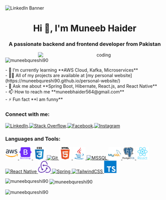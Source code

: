 <!-- LinkedIn Banner Image -->
<img align="center" src="https://media.giphy.com/media/v1.Y2lkPTc5MGI3NjExamo3eHlqa2Y4YjJhYTRoNjY0N3NiYTRnaXdrdmQzNjlsOHR2ZTRmbSZlcD12MV9pbnRlcm5hbF9naWZfYnlfaWQmY3Q9Zw/gU25raLP4pUu4/giphy.gif" alt="LinkedIn Banner" style="width: 100%; max-height: 250px; object-fit: cover;" />



<h1 align="center">Hi 👋, I'm Muneeb Haider</h1>
<h3 align="center">A passionate backend and frontend developer from Pakistan</h3>

<p align="center">
  <img align="right" alt="coding" width="400" src="https://media.giphy.com/media/v1.Y2lkPTc5MGI3NjExaTlyeDV4czM3M3BlNDU1anpvOGR0a2pjeWE1eWR2bWw5dHVxZmN3cyZlcD12MV9pbnRlcm5hbF9naWZfYnlfaWQmY3Q9Zw/qgQUggAC3Pfv687qPC/giphy.gif" />
</p>

<p align="left">
  <img src="https://komarev.com/ghpvc/?username=muneebqureshi90&label=Profile%20views&color=0e75b6&style=flat" alt="muneebqureshi90" />
  <a href="[https://twitter.com/](https://x.com/Muneebqureshi90?s=08)" target="blank">
    <img src="https://img.shields.io/twitter/follow/?logo=twitter&style=for-the-badge" alt="" />
  </a>
</p>

<p align="left">
  - 🌱 I’m currently learning **AWS Cloud, Kafka, Microservices**<br>
  - 👨‍💻 All of my projects are available at [my personal website](https://muneebqureshi90.github.io/personal-website/)<br>
  - 💬 Ask me about **Spring Boot, Hibernate, React.js, and React Native**<br>
  - 📫 How to reach me **muneebhaider564@gmail.com**<br>
  - ⚡ Fun fact **I am funny**
</p>

<h3 align="left">Connect with me:</h3>
<p align="left">
<a href="https://www.linkedin.com/in/muneeb-haider/" target="blank">
    <img align="center" src="https://raw.githubusercontent.com/rahuldkjain/github-profile-readme-generator/master/src/images/icons/Social/linked-in-alt.svg" alt="LinkedIn" height="30" width="40" />
  </a>
  <a href="https://stackoverflow.com/users/22597825/muneeb-qureshi?tab=profile" target="blank">
    <img align="center" src="https://raw.githubusercontent.com/rahuldkjain/github-profile-readme-generator/master/src/images/icons/Social/stack-overflow.svg" alt="Stack Overflow" height="30" width="40" />
  </a>
  <a href="https://www.facebook.com/muneebhaidershafique" target="blank">
    <img align="center" src="https://raw.githubusercontent.com/rahuldkjain/github-profile-readme-generator/master/src/images/icons/Social/facebook.svg" alt="Facebook" height="30" width="40" />
  </a>
  <a href="https://www.instagram.com/muneebqureshi90?igsh=MWx6N3FwaDJ5MWl0Yw==" target="blank">
    <img align="center" src="https://raw.githubusercontent.com/rahuldkjain/github-profile-readme-generator/master/src/images/icons/Social/instagram.svg" alt="Instagram" height="30" width="40" />
  </a>
</p>

<h3 align="left">Languages and Tools:</h3>
<p align="left">
  <a href="https://aws.amazon.com" target="_blank" rel="noreferrer">
    <img src="https://raw.githubusercontent.com/devicons/devicon/master/icons/amazonwebservices/amazonwebservices-original-wordmark.svg" alt="AWS" width="40" height="40"/>
  </a>
  <a href="https://getbootstrap.com" target="_blank" rel="noreferrer">
    <img src="https://raw.githubusercontent.com/devicons/devicon/master/icons/bootstrap/bootstrap-plain-wordmark.svg" alt="Bootstrap" width="40" height="40"/>
  </a>
  <a href="https://www.w3schools.com/css/" target="_blank" rel="noreferrer">
    <img src="https://raw.githubusercontent.com/devicons/devicon/master/icons/css3/css3-original-wordmark.svg" alt="CSS3" width="40" height="40"/>
  </a>
  <a href="https://git-scm.com/" target="_blank" rel="noreferrer">
    <img src="https://www.vectorlogo.zone/logos/git-scm/git-scm-icon.svg" alt="Git" width="40" height="40"/>
  </a>
  <a href="https://www.w3.org/html/" target="_blank" rel="noreferrer">
    <img src="https://raw.githubusercontent.com/devicons/devicon/master/icons/html5/html5-original-wordmark.svg" alt="HTML5" width="40" height="40"/>
  </a>
  <a href="https://www.java.com" target="_blank" rel="noreferrer">
    <img src="https://raw.githubusercontent.com/devicons/devicon/master/icons/java/java-original.svg" alt="Java" width="40" height="40"/>
  </a>
  <a href="https://www.microsoft.com/en-us/sql-server" target="_blank" rel="noreferrer">
    <img src="https://www.svgrepo.com/show/303229/microsoft-sql-server-logo.svg" alt="MSSQL" width="40" height="40"/>
  </a>
  <a href="https://www.mysql.com/" target="_blank" rel="noreferrer">
    <img src="https://raw.githubusercontent.com/devicons/devicon/master/icons/mysql/mysql-original-wordmark.svg" alt="MySQL" width="40" height="40"/>
  </a>
  <a href="https://www.postgresql.org" target="_blank" rel="noreferrer">
    <img src="https://raw.githubusercontent.com/devicons/devicon/master/icons/postgresql/postgresql-original-wordmark.svg" alt="PostgreSQL" width="40" height="40"/>
  </a>
  <a href="https://reactjs.org/" target="_blank" rel="noreferrer">
    <img src="https://raw.githubusercontent.com/devicons/devicon/master/icons/react/react-original-wordmark.svg" alt="React" width="40" height="40"/>
  </a>
  <a href="https://reactnative.dev/" target="_blank" rel="noreferrer">
    <img src="https://reactnative.dev/img/header_logo.svg" alt="React Native" width="40" height="40"/>
  </a>
  <a href="https://redux.js.org" target="_blank" rel="noreferrer">
    <img src="https://raw.githubusercontent.com/devicons/devicon/master/icons/redux/redux-original.svg" alt="Redux" width="40" height="40"/>
  </a>
  <a href="https://spring.io/" target="_blank" rel="noreferrer">
    <img src="https://www.vectorlogo.zone/logos/springio/springio-icon.svg" alt="Spring" width="40" height="40"/>
  </a>
  <a href="https://tailwindcss.com/" target="_blank" rel="noreferrer">
    <img src="https://www.vectorlogo.zone/logos/tailwindcss/tailwindcss-icon.svg" alt="TailwindCSS" width="40" height="40"/>
  </a>
  <a href="https://www.typescriptlang.org/" target="_blank" rel="noreferrer">
    <img src="https://raw.githubusercontent.com/devicons/devicon/master/icons/typescript/typescript-original.svg" alt="TypeScript" width="40" height="40"/>
  </a>
</p>

<p align="left">
  <img align="left" src="https://github-readme-stats.vercel.app/api/top-langs?username=muneebqureshi90&show_icons=true&locale=en&layout=compact" alt="muneebqureshi90" />
</p>

<p>&nbsp;<img align="center" src="https://github-readme-stats.vercel.app/api?username=muneebqureshi90&show_icons=true&locale=en" alt="muneebqureshi90" /></p>

<p><img align="center" src="https://github-readme-streak-stats.herokuapp.com/?user=muneebqureshi90&" alt="muneebqureshi90" /></p>

